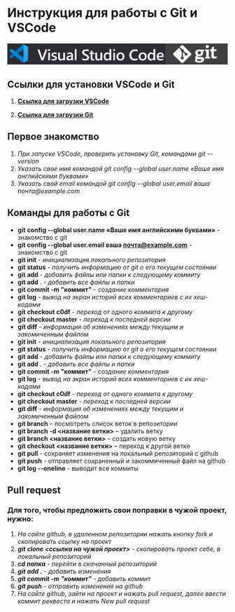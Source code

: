 # Инструкция для работы с Git и VSCode

![](/gitvs.png)

## Ссылки для установки VSCode и Git

1. [**Ссылка для загрузки VSCode**](https://code.visualstudio.com/download)

2. [**Ссылка для загрузки Git**](https://git-scm.com/downloads)

## Первое знакомство

1. _При запуске VSCode, проверить установку Git, командами git --version_
2. _Указать свое имя командой git config --global user.name «Ваше имя английскими буквами»_
3. _Указать свой email командой git config --global user.email ваша почта@example.com_

## Команды для работы с Git

- **git config --global user.name «Ваше имя английскими буквами»** - знакомство с git
- **git config --global user.email ваша почта@example.com** - знакомство с git
- **git init** - _инициализация локального репозитория_
- **git status** - _получить информацию от git о его текущем состоянии_
- **git add** - _добавить файлы или папки к следующему коммиту_
- **git add** . - _добавить все файлы и папки_
- **git commit -m "коммит"** - _создание комментария_
- **git log** - _вывод на экран историй всех комментариев с их хеш-кодами_
- **git checkout c0df** - _переход от одного коммита к другому_
- **git checkout master** - _переход к последней версии_
- **git diff** - _информация об изменениях между текущим и закомиченным файлом_
- **git init** - *инициализация локального репозитория*
- **git status** - *получить информацию от git о его текущем состоянии*
- **git add** - *добавить файлы или папки к следующему коммиту*
- **git add** . - *добавить все файлы и папки*
- **git commit -m "коммит"** - *создание комментария*
- **git log** - *вывод на экран историй всех комментариев с их хеш-кодами*
- **git checkout c0df** - *переход от одного коммита к другому*
- **git checkout master** - *переход к последней версии*
- **git diff** - *информация об изменениях между текущим и закомиченным файлом*
- **git branch** – посмотреть список веток в репозитории
- **git branch -d <название ветки>** – удалить ветку
- **git branch <название ветки>** – создать новую ветку
- **git checkout <название ветки>** – переход к другой ветке
- **git pull** - сохраняет изменения на локальный репозиторий с github
- **git push** - отправляет сохраненный и закоммиченный файл на github
- **git log --oneline** - выводит все коммиты

## Pull request
### Для того, чтобы предложить свои поправки в чужой проект, нужно:

1. _На сайте github, в удаленном репозитории нажать кнопку fork и скопировать ссылку на проект_
2. _**git clone <ссылка на чужой проект>** - скопировать проект себе, в локальный репозиторий_
3. _**cd папка** - перейти в скачанный репозиторий_
4. _**git add .** - добавить изменения_
5. _**git commit -m "коммит"** - добавить коммит_
6. _**git push** - отправить изменения на github_
7. _На сайте github, зайти на проект и нажать pull request, далее ввести коммит реквеста и нажать New pull request_
